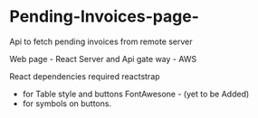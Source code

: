 # Pending-Invoices-page-
Api to fetch pending invoices from remote server

Web page  - React
Server and Api gate way - AWS

React dependencies required
reactstrap
 - for Table style and buttons
FontAwesone - (yet to be Added)
- for symbols on buttons.
